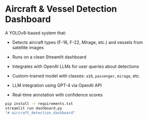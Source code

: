 # Aircraft & Vessel Detection Dashboard

A YOLOv8-based system that:
- Detects aircraft types (F-16, F-22, Mirage, etc.) and vessels from satellite images
- Runs on a clean Streamlit dashboard
- Integrates with OpenAI LLMs for user queries about detections


- Custom-trained model with classes: `a10`, `passenger`, `mirage`, etc.
- LLM integration using GPT-4 via OpenAI API
- Real-time annotation with confidence scores



```bash
pip install -r requirements.txt
streamlit run dashboard.py
"# aircraft_detection_dashboard" 
